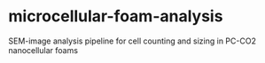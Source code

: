 # microcellular-foam-analysis
SEM-image analysis pipeline for cell counting and sizing in PC-CO2 nanocellular foams
